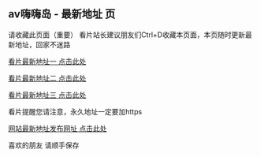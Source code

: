  <div data-target="readme-toc.content" class="Box-body px-5 pb-5">
<article class="markdown-body entry-content container-lg" itemprop="text"><h1 tabindex="-1" dir="auto">
<a id="user-content-mimi---最新地址-页" class="anchor" aria-hidden="true" tabindex="-1" href="#mimi---最新地址-页">
</a>av嗨嗨岛 - 最新地址 页</h1>
<p dir="auto">请收藏此页面（重要）
看片站长建议朋友们Ctrl+D收藏本页面，本页随时更新最新地址，回家不迷路</p>
<p dir="auto"><a href="https://www.haidaoav.xyz/" rel="nofollow">看片最新地址一 点击此处</a></p>
<p dir="auto"><a href="https://www.hihikan.com/" rel="nofollow">看片最新地址二 点击此处</a></p>
<p dir="auto"><a href="https://www.a8467f0-5898b58b466f3eb83-752a7271.online/" rel="nofollow">看片最新地址三 点击此处</a></p>
<p dir="auto">看片提醒您请注意，永久地址一定要加https</p>
<p dir="auto"><a href="https://www.hihidao.site/" rel="nofollow">网站最新地址发布网址 点击此处</a></p>
<p dir="auto">喜欢的朋友 请顺手保存</p>
</article>
</div>
 </div>
